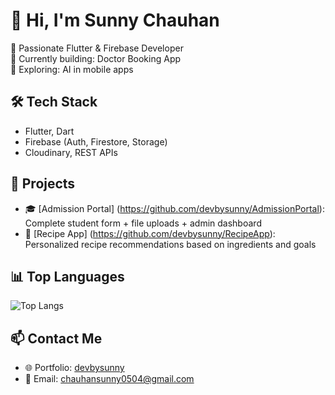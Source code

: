 # 👋 Hi, I'm Sunny Chauhan

🎯 Passionate Flutter & Firebase Developer  
💼 Currently building: Doctor Booking App  
🌱 Exploring: AI in mobile apps  

## 🛠 Tech Stack
- Flutter, Dart
- Firebase (Auth, Firestore, Storage)
- Cloudinary, REST APIs

## 🚀 Projects
- 🎓 [Admission Portal] (https://github.com/devbysunny/AdmissionPortal): Complete student form + file uploads + admin dashboard  
- 🍲 [Recipe App] (https://github.com/devbysunny/RecipeApp): Personalized recipe recommendations based on ingredients and goals  

## 📊 Top Languages
![Top Langs](https://github-readme-stats.vercel.app/api/top-langs/?username=devbysunny&layout=compact&theme=tokyonight)

## 📫 Contact Me
- 🌐 Portfolio: [devbysunny](https://devbysunny.netlify.app/)
- 📧 Email: chauhansunny0504@gmail.com
